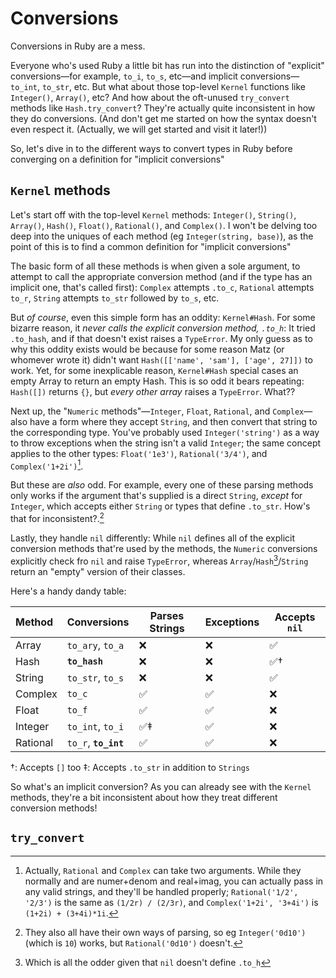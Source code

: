 # Conversions

Conversions in Ruby are a mess.

Everyone who's used Ruby a little bit has run into the distinction of "explicit" conversions—for example, `to_i`, `to_s`, etc—and implicit conversions—`to_int`, `to_str`, etc. But what about those top-level `Kernel` functions like `Integer()`, `Array()`, etc? And how about the oft-unused `try_convert` methods like `Hash.try_convert`? They're actually quite inconsistent in how they do conversions. (And don't get me started on how the syntax doesn't even respect it. (Actually, we will get started and visit it later!))

So, let's dive in to the different ways to convert types in Ruby before converging on a definition for "implicit conversions"

## `Kernel` methods

Let's start off with the top-level `Kernel` methods: `Integer()`, `String()`, `Array()`, `Hash()`, `Float()`, `Rational()`, and `Complex()`. I won't be delving too deep into the uniques of each method (eg `Integer(string, base)`), as the point of this is to find a common definition for "implicit conversions"

The basic form of all these methods is when given a sole argument, to attempt to call the appropriate conversion method (and if the type has an implicit one, that's called first): `Complex` attempts `.to_c`, `Rational` attempts `to_r`, `String` attempts `to_str` followed by `to_s`, etc.

But _of course_, even this simple form has an oddity: `Kernel#Hash`. For some bizarre reason, it _never calls the explicit conversion method, `.to_h`_: It tried `.to_hash`, and if that doesn't exist raises a `TypeError`. My only guess as to why this oddity exists would be because for some reason Matz (or whomever wrote it) didn't want `Hash([['name', 'sam'], ['age', 27]])` to work. Yet, for some inexplicable reason, `Kernel#Hash` special cases an empty Array to return an empty Hash. This is so odd it bears repeating: `Hash([])` returns `{}`, but _every other array_ raises a `TypeError`. What??

Next up, the "`Numeric` methods"—`Integer`, `Float`, `Rational`, and `Complex`—also have a form where they accept `String`, and then convert that string to the corresponding type. You've probably used `Integer('string')` as a way to throw exceptions when the string isn't a valid `Integer`; the same concept applies to the other types: `Float('1e3')`, `Rational('3/4')`, and `Complex('1+2i')`[^1].

[^1]: Actually, `Rational` and `Complex` can take two arguments. While they normally and are numer+denom and real+imag, you can actually pass in any valid strings, and they'll be handled properly; `Rational('1/2', '2/3')` is the same as `(1/2r) / (2/3r)`, and `Complex('1+2i', '3+4i')` is `(1+2i) + (3+4i)*1i`.

But these are _also_ odd. For example, every one of these parsing methods only works if the argument that's supplied is a direct `String`, _except_ for `Integer`, which accepts either `String` or types that define `.to_str`. How's that for inconsistent?.[^2]

[^2]: They also all have their own ways of parsing, so eg `Integer('0d10')` (which is `10`) works, but `Rational('0d10')` doesn't.

Lastly, they handle `nil` differently: While `nil` defines all of the explicit conversion methods that're used by the methods, the `Numeric` conversions explicitly check fro `nil` and raise `TypeError`, whereas `Array`/`Hash`[^3]/`String` return an "empty" version of their classes.

[^3]: Which is all the odder given that `nil` doesn't define `.to_h`

Here's a handy dandy table:

| Method   | Conversions          | Parses Strings | Exceptions | Accepts `nil` |
|:---------|----------------------|----------------|------------|---------------|
| Array    | `to_ary`, `to_a`     | ❌ | ❌ | ✅ |
| Hash     | **`to_hash`**        | ❌ | ❌ | ✅† |
| String   | `to_str`, `to_s`     | ❌ | ❌ | ✅ |
| Complex  | `to_c`               | ✅ | ✅ | ❌ |
| Float    | `to_f`               | ✅ | ✅ | ❌ |
| Integer  | `to_int`, `to_i`     | ✅‡ | ✅ | ❌ |
| Rational | `to_r`, **`to_int`** | ✅ | ✅ | ❌ |

†: Accepts `[]` too
‡: Accepts `.to_str`  in addition to `Strings`

So what's an implicit conversion? As you can already see with the `Kernel` methods, they're a bit inconsistent about how they treat different conversion methods!

## `try_convert`
<!--

The tradition idea is that implicit conversions are for types that "act like" the type they're implicitly convertible to: You create your own custom `Array` type, and then whenever something expects an `Array`, it can just call `.to_ary` on yours to convert it!

<! -- Well, that's dandy, but why not call `.to_a`? Well, we'll talk about it. -- a

But, as we'll see, what exactly constitutes an "implicit conversion" is actually _quite vague_.



## Attempt 1: The "Official" Implicit Conversions

The [docs](https://docs.ruby-lang.org/en/master/implicit_conversion_rdoc.html) states "Some Ruby methods accept one or more objects that can be either: (1) _`Of a given class_`, and so accepted as is. (2) _`Implicitly convertible`_ to that class, in which case the called method converts the object." and then goes on to list out four examples:

- Array: `to_ary`
- Hash: `to_hash`[^1]
- Integer: `to_int`
- String: `to_str`

[^1]: This has _always_ bugged me—why is `Hash`'s implicit conversion spelled out? My guess is that because `.to_hsh` feels weird, but it's not _that_ weird.

So there's our answer! Implicit conversions are exactly those four things! Done!

... Ha, no. There's actually quite a few more types that have "implicit conversion methods" defined on them. Take for instance `IO`'s `.to_io`:
```ruby
class MyIO
	def to_io = $stdout
end

p File.exist? MyIO.new #=> true
```

The `.to_io` conversion us actually used in _quite a few places_ in the standard library—far more than the `.to_hash` conversion. So that list of four conversions isn't quite enough.

## Attempt 2: Explicit conversions use one letter

Well, another attempt to define explicit conversions could be that they use a single letter: `to_i`, `to_s`, `to_a`, etc, and implicit conversions are everything else.

Well, this doesn't quite hold either. Take for example `JSON`'s `.to_json`. This very clearly is not an implicit conversion—you have to always call it, it's never implicitly done. Or how about `Set`'s `.to_set`, which is never actually used in the standard library.

More damning, however, is `Float` Unlike it's more useful brother, `Integer`, `Float` doesn't have two conversions methods—a trait shared with its much less used brethren `Rational` and `Complex`; all it has is `to_f`.

However, unlike the other conversions, most usages[^2] of `to_f` in the standard library expect the class that `.to_f` is called expect the type it's called on to _also_ subclass `Numeric`. That means the following won't work:

[^2]: Of notable exception is when it's used as a "timeout," eg in `Regexp.new`. Awkwardly, most of the time that timeouts are used (eg `Kernel#sleep`, `Thread::Mutex.wait`, and `IO#wait_readable` to name a few) they actually use something entirely separate: A [`Time::_Timeout`](https://github.com/ruby/rbs/blob/4482ed2c4a3faca78b3c332480b956e99ab9788c/core/time.rbs#L438-L456) which just expects a type to respond to a `.divmod(1)`. Inconsistent!

```ruby
class MyFloat
	def to_f = 3.4
end

p Math.cos MyFloat.new
#: in 'Math.cos': can't convert MyFloat into Float (TypeError)
```

Instead you have to inherit from `Numeric`:
```ruby
class MyFloat2 < Numeric
	def to_f = 3.4
end

p Math.cos MyFloat2.new #=> -0.9667981925794611
```

Weird. So is `.to_f` an explicit conversion, or implicit? I'd argue it's probably closer to an implicit once (as for more reasons we'll see below), but it's an oddball because most of its usages also expect the calling class to inherit from `Numeric`[^3]

[^3]: I suspect this is because `Numeric` + `.to_f` is used as a proxy for "is a number-like type." There's a whole blog post to be written about how `Numeric` interacts with its subclasses, and how to write custom subclasses of it that play nicely!

## Attempt 3: `try_convert`
```ruby
p String.try_convert 'hello'
```




Or `Symbol`'s `.to_sym`:
```ruby
class MySymbol
	def to_sym = :deprecated
end

Warning[:deprecated] = true
warn "oops", category: MySymbol.new #=> oops

Warning[:deprecated] = false
warn "oops", category: MySymbol.new # (nothing)
```



## `.try_convert`
## Kernel methods
## Usage in syntactic constructs
## Honorable mentions

## Table

| Class      | Explicit    | Implicit    | Has `try_convert`? | Kernel method? |
|------------|-------------|-------------|--------------------|----------------|
| `Integer`  | `to_i`      | `to_int`    | ✅                 | ✅ |
| `String`   | `to_s`      | `to_str`    | ✅                 | ✅ |
| `Array`    | `to_a`      | `to_ary`    | ✅                 | ✅ |
| `Hash`     | `to_h`      | `to_hash`   | ✅                 | ✅, but only accepts `.to_h` |
| `Regexp`   |             | `to_regexp` | ✅, but isnt defined on regexp | ❌ |
| `IO`       |             | `to_io`     | ✅                 | ❌ |
| `Float`    |             | `to_f`      | ❌                 | ✅ |
| `Rational` | `to_r`      |             | ❌                 | ✅ |
| `Complex`  | `to_c`      |             | ❌                 | ✅ |
| `Symbol`   | `to_sym`    |             | ❌                 | ❌ |
|            |             | `to_path`   | ❌                 | ❌ |
| `Range`    |             | (yes)       | ❌                 | ❌ |
| `Set`      | `to_set`    |             | ❌                 | ❌ |
| `Proc`     |             | `to_proc`   | ❌                 | ❌ |
| `Time`     | `to_time`   |             | ❌                 | ❌ |
Honorable mention: `to_open`, `to_enum`, `to_write_io`

## `coerce`
Kinda jank lol

## Syntactic uses

| Method    | When |
|:---------|:-----|
| `Array.try_convert` | `for a, b in [value]` |
| `#to_a` | `*value` |
| `#to_ary` | `a, b = value` |
| `#to_hash` | `**value` |
| `#to_proc` | `&value` |
| `#to_s` | `"#{value}"` |

## Other things to note
- `Hash.[]` calls `.to_hash`; only hash does this, other types (like `Array` and `Set`) don't.
- `Array.new` and `String.new` call their implicit functions, but `Hash.new` doesn't.
 -->
